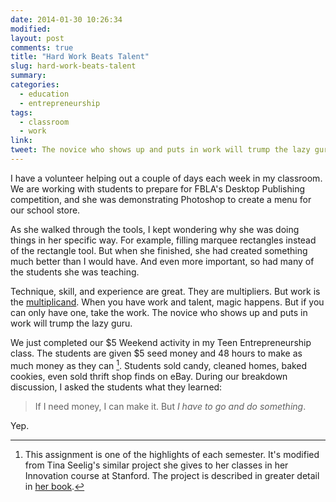 ```yaml
---
date: 2014-01-30 10:26:34
modified:
layout: post
comments: true
title: "Hard Work Beats Talent"
slug: hard-work-beats-talent
summary:
categories:
  - education
  - entrepreneurship
tags: 
  - classroom
  - work
link: 
tweet: The novice who shows up and puts in work will trump the lazy guru.
---
```


I have a volunteer helping out a couple of days each week in my classroom. We are working with students to prepare for FBLA's Desktop Publishing competition, and she was demonstrating Photoshop to create a menu for our school store. 

As she walked through the tools, I kept wondering why she was doing things in her specific way. For example, filling marquee rectangles instead of the rectangle tool. But when she finished, she had created something much better than I would have. And even more important, so had many of the students she was teaching. 

Technique, skill, and experience are great. They are multipliers. But work is the [multiplicand][2]. When you have work and talent, magic happens. But if you can only have one, take the work. The novice who shows up and puts in work will trump the lazy guru. 

We just completed our $5 Weekend activity in my Teen Entrepreneurship class. The students are given $5 seed money and 48 hours to make as much money as they can [^1]. Students sold candy, cleaned homes, baked cookies, even sold thrift shop finds on eBay. During our breakdown discussion, I asked the students what they learned:

> If I need money, I can make it. But *I have to go and do something*.

Yep.


[^1]: This assignment is one of the highlights of each semester. It's modified from Tina Seelig's similar project she gives to her classes in her Innovation course at Stanford. The project is described in greater detail in [her book][1].

[1]: http://www.amazon.com/dp/B0028MVGZQ/?tag=calebhicks-20
[2]: http://dictionary.reference.com/browse/multiplicand?s=t